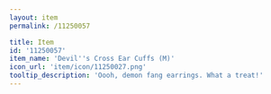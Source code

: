 ```yaml
---
layout: item
permalink: /11250057

title: Item
id: '11250057'
item_name: 'Devil''s Cross Ear Cuffs (M)'
icon_url: 'item/icon/11250027.png'
tooltip_description: 'Oooh, demon fang earrings. What a treat!'
---
```

